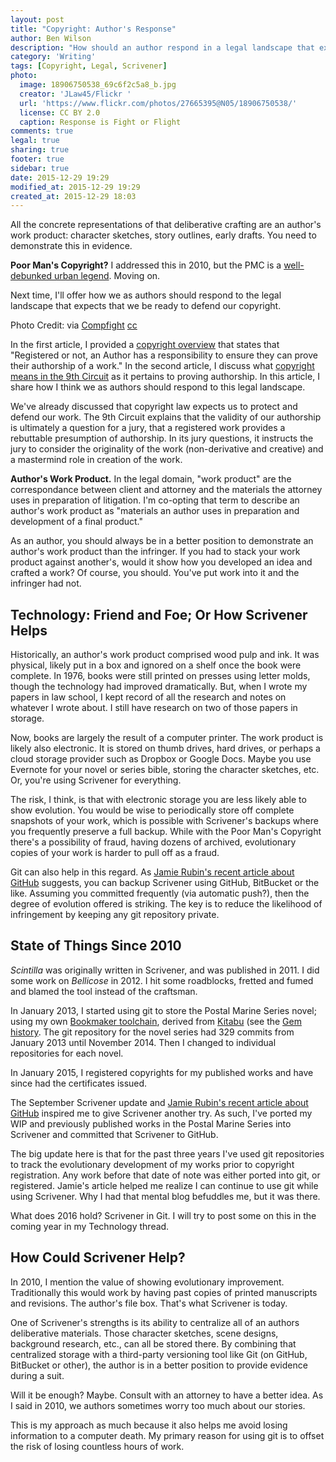 ```yaml
---
layout: post
title: "Copyright: Author's Response"
author: Ben Wilson
description: "How should an author respond in a legal landscape that expects action?"
category: 'Writing'
tags: [Copyright, Legal, Scrivener]
photo:
  image: 18906750538_69c6f2c5a8_b.jpg
  creator: 'JLaw45/Flickr '
  url: 'https://www.flickr.com/photos/27665395@N05/18906750538/'
  license: CC BY 2.0
  caption: Response is Fight or Flight
comments: true
legal: true
sharing: true
footer: true
sidebar: true
date: 2015-12-29 19:29
modified_at: 2015-12-29 19:29
created_at: 2015-12-29 18:03
---
```


All the concrete representations of that deliberative crafting are an author's work product: character sketches, story outlines, early drafts. You need to demonstrate this in evidence.

**Poor Man's Copyright?** I addressed this in 2010, but the PMC is a [well-debunked urban legend](http://newyorkcopyrightattorney.com/poor-mans-copyright/). Moving on.

Next time, I'll offer how we as authors should respond to the legal landscape that expects that we be ready to defend our copyright.

Photo Credit: <a href="https://www.flickr.com/photos/27665395@N05/18906750538/"></a> via <a href="http://compfight.com">Compfight</a> <a href="https://creativecommons.org/licenses/by/2.0/">cc</a>

In the first article, I provided a [copyright overview](/writing/copyright-overview/) that states that "Registered or not, an Author has a responsibility to ensure they can prove their authorship of a work." In the second article, I discuss what [copyright means in the 9th Circuit](/writing/copyright-overview/) as it pertains to proving authorship. In this article, I share how I think we as authors should respond to this legal landscape.

<!-- more -->

We've already discussed that copyright law expects us to protect and defend our work. The 9th Circuit explains that the validity of our authorship is ultimately a question for a jury, that a registered work provides a rebuttable presumption of authorship. In its jury questions, it instructs the jury to consider the originality of the work (non-derivative and creative) and a mastermind role in creation of the work.

**Author's Work Product.** In the legal domain, "work product" are the correspondance between client and attorney and the materials the attorney uses in preparation of litigation. I'm co-opting that term to describe an author's work product as "materials an author uses in preparation and development of a final product."



As an author, you should always be in a better position to demonstrate an author's work product than the infringer. If you had to stack your work product against another's, would it show how you developed an idea and crafted a work? Of course, you should. You've put work into it and the infringer had not.

## Technology: Friend and Foe; Or How Scrivener Helps

Historically, an author's work product comprised wood pulp and ink. It was physical, likely put in a box and ignored on a shelf once the book were complete. In 1976, books were still printed on presses using letter molds, though the technology had improved dramatically. But, when I wrote my papers in law school, I kept record of all the research and notes on whatever I wrote about. I still have research on two of those papers in storage.

Now, books are largely the result of a computer printer. The work product is likely also electronic. It is stored on thumb drives, hard drives, or perhaps a cloud storage provider such as Dropbox or Google Docs. Maybe you use Evernote for your novel or series bible, storing the character sketches, etc. Or, you're using Scrivener for everything.

The risk, I think, is that with electronic storage you are less likely able to show evolution. You would be wise to periodically store off complete snapshots of your work, which is possible with Scrivener's backups where you frequently preserve a full backup. While with the Poor Man's Copyright there's a possibility of fraud, having dozens of archived, evolutionary copies of your work is harder to pull off as a fraud.

Git can also help in this regard. As [Jamie Rubin's recent article about GitHub](http://www.jamierubin.net/2015/12/22/tracking-the-things-i-make-with-github/) suggests, you can backup Scrivener using GitHub, BitBucket or the like. Assuming you committed frequently (via automatic push?), then the degree of evolution offered is striking. The key is to reduce the likelihood of infringement by keeping any git repository private.

## State of Things Since 2010

*Scintilla* was originally written in Scrivener, and was published in 2011. I did some work on *Bellicose* in 2012. I hit some roadblocks, fretted and fumed and blamed the tool instead of the craftsman.

In January 2013, I started using git to store the Postal Marine Series novel; using my own [Bookmaker toolchain](/technology/toolchain/), derived from [Kitabu](https://github.com/fnando/kitabu) (see the [Gem history](https://rubygems.org/gems/bookmaker/versions). The git repository for the novel series had 329 commits from January 2013 until November 2014. Then I changed to individual repositories for each novel.

In January 2015, I registered copyrights for my published works and have since had the certificates issued.

The September Scrivener update and [Jamie Rubin's recent article about GitHub](http://www.jamierubin.net/2015/12/22/tracking-the-things-i-make-with-github/) inspired me to give Scrivener another try. As such, I've ported my WIP and previously published works in the Postal Marine Series into Scrivener and committed that Scrivener to GitHub.

The big update here is that for the past three years I've used git repositories to track the evolutionary development of my works prior to copyright registration. Any work before that date of note was either ported into git, or registered. Jamie's article helped me realize I can continue to use git while using Scrivener. Why I had that mental blog befuddles me, but it was there.

What does 2016 hold? Scrivener in Git. I will try to post some on this in the coming year in my Technology thread.

## How Could Scrivener Help?

In 2010, I mention the value of showing evolutionary improvement. Traditionally this would work by having past copies of printed manuscripts and revisions. The author's file box. That's what Scrivener is today.

One of Scrivener's strengths is its ability to centralize all of an authors deliberative materials. Those character sketches, scene designs, background research, etc., can all be stored there. By combining that centralized storage with a third-party versioning tool like Git (on GitHub, BitBucket or other), the author is in a better position to provide evidence during a suit.

Will it be enough? Maybe. Consult with an attorney to have a better idea. As I said in 2010, we authors sometimes worry too much about our stories.

This is my approach as much because it also helps me avoid losing information to a computer death. My primary reason for using git is to offset the risk of losing countless hours of work.